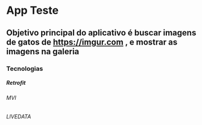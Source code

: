 # App Teste 
## Objetivo principal  do aplicativo é buscar imagens de gatos de ​https://imgur.com​ , e mostrar as imagens na galeria

### Tecnologias 
#####   Retrofit
###### MVI
###### LIVEDATA

